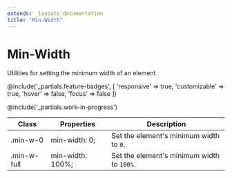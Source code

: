 ```yaml
---
extends: _layouts.documentation
title: "Min-Width"
---
```


# Min-Width

<div class="text-xl text-slate-light mb-4">
    Utilities for setting the minimum width of an element
</div>

@include('_partials.feature-badges', [
    'responsive' => true,
    'customizable' => true,
    'hover' => false,
    'focus' => false
])

@include('_partials.work-in-progress')

<div class="border-t border-grey-lighter">
    <table class="w-full text-left" style="border-collapse: collapse;">
        <colgroup>
            <col class="w-1/5">
            <col class="w-1/3">
            <col>
        </colgroup>
        <thead>
          <tr>
              <th class="text-sm font-semibold text-grey-darker p-2 bg-grey-lightest">Class</th>
              <th class="text-sm font-semibold text-grey-darker p-2 bg-grey-lightest">Properties</th>
              <th class="text-sm font-semibold text-grey-darker p-2 bg-grey-lightest">Description</th>
          </tr>
        </thead>
        <tbody class="align-baseline">
            <tr>
                <td class="p-2 border-t border-smoke font-mono text-xs text-purple-dark">.min-w-0</td>
                <td class="p-2 border-t border-smoke font-mono text-xs text-blue-dark">min-width: 0;</td>
                <td class="p-2 border-t border-smoke text-sm text-grey-darker">Set the element's minimum width to <code>0</code>.</td>
            </tr>
            <tr>
                <td class="p-2 border-t border-smoke-light font-mono text-xs text-purple-dark">.min-w-full</td>
                <td class="p-2 border-t border-smoke-light font-mono text-xs text-blue-dark">min-width: 100%;</td>
                <td class="p-2 border-t border-smoke-light text-sm text-grey-darker">Set the element's minimum width to <code>100%</code>.</td>
            </tr>
        </tbody>
    </table>
</div>

